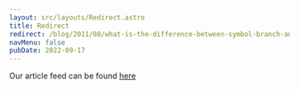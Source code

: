 ```yaml
---
layout: src/layouts/Redirect.astro
title: Redirect
redirect: /blog/2011/08/what-is-the-difference-between-symbol-branch-and-method-code-coverage/
navMenu: false
pubDate: 2022-09-17
---
```

<div>
Our article feed can be found <a href="/blog/2011/08/what-is-the-difference-between-symbol-branch-and-method-code-coverage/">here</a>
</div>
